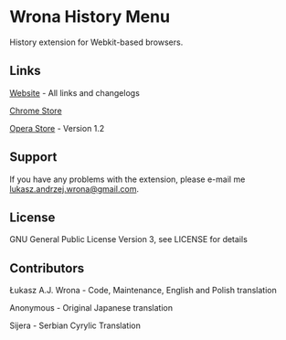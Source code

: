 # Wrona History Menu
History extension for Webkit-based browsers.

## Links

[Website](http://layv.net/history-menu/) - All links and changelogs

[Chrome Store](https://chrome.google.com/webstore/detail/wrona-history-menu/fhibbdoaickjpmmhemkompghjjmpjdpj)

[Opera Store](https://addons.opera.com/en-gb/extensions/details/wrona-history-menu/) - Version 1.2

## Support

If you have any problems with the extension, please e-mail me [lukasz.andrzej.wrona@gmail.com](lukasz.andrzej.wrona@gmail.com).

## License

GNU General Public License Version 3, see LICENSE for details

## Contributors

Łukasz A.J. Wrona - Code, Maintenance, English and Polish translation

Anonymous - Original Japanese translation

Sijera - Serbian Cyrylic Translation
